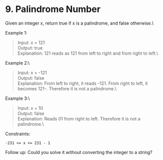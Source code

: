 # 9. Palindrome Number

Given an integer x, return true if x is a palindrome, and false otherwise.\

Example 1:

> Input: x = 121\
> Output: true\
Explanation: 121 reads as 121 from left to right and from right to left.\

Example 2:\

> Input: x = -121\
> Output: false\
> Explanation: From left to right, it reads -121. From right to left, it becomes 121-. Therefore it is not a palindrome.\

Example 3:\

> Input: x = 10\
> Output: false\
> Explanation: Reads 01 from right to left. Therefore it is not a palindrome.\

Constraints:

`-231 <= x <= 231 - 1`

Follow up: Could you solve it without converting the integer to a string?
